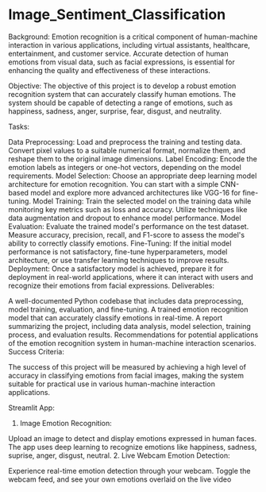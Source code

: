# Image_Sentiment_Classification

Background:
Emotion recognition is a critical component of human-machine interaction in various applications, including virtual assistants, healthcare, entertainment, and customer service. Accurate detection of human emotions from visual data, such as facial expressions, is essential for enhancing the quality and effectiveness of these interactions.

Objective:
The objective of this project is to develop a robust emotion recognition system that can accurately classify human emotions. The system should be capable of detecting a range of emotions, such as happiness, sadness, anger, surprise, fear, disgust, and neutrality.

Tasks:

Data Preprocessing: Load and preprocess the training and testing data. Convert pixel values to a suitable numerical format, normalize them, and reshape them to the original image dimensions.
Label Encoding: Encode the emotion labels as integers or one-hot vectors, depending on the model requirements.
Model Selection: Choose an appropriate deep learning model architecture for emotion recognition. You can start with a simple CNN-based model and explore more advanced architectures like VGG-16 for fine-tuning.
Model Training: Train the selected model on the training data while monitoring key metrics such as loss and accuracy. Utilize techniques like data augmentation and dropout to enhance model performance.
Model Evaluation: Evaluate the trained model's performance on the test dataset. Measure accuracy, precision, recall, and F1-score to assess the model's ability to correctly classify emotions.
Fine-Tuning: If the initial model performance is not satisfactory, fine-tune hyperparameters, model architecture, or use transfer learning techniques to improve results.
Deployment: Once a satisfactory model is achieved, prepare it for deployment in real-world applications, where it can interact with users and recognize their emotions from facial expressions.
Deliverables:

A well-documented Python codebase that includes data preprocessing, model training, evaluation, and fine-tuning.
A trained emotion recognition model that can accurately classify emotions in real-time.
A report summarizing the project, including data analysis, model selection, training process, and evaluation results.
Recommendations for potential applications of the emotion recognition system in human-machine interaction scenarios.
Success Criteria:

The success of this project will be measured by achieving a high level of accuracy in classifying emotions from facial images, making the system suitable for practical use in various human-machine interaction applications.

Streamlit App:
1. Image Emotion Recognition:

Upload an image to detect and display emotions expressed in human faces. The app uses deep learning to recognize emotions like happiness, sadness, suprise, anger, disgust, neutral.
2. Live Webcam Emotion Detection:

Experience real-time emotion detection through your webcam. Toggle the webcam feed, and see your own emotions overlaid on the live video